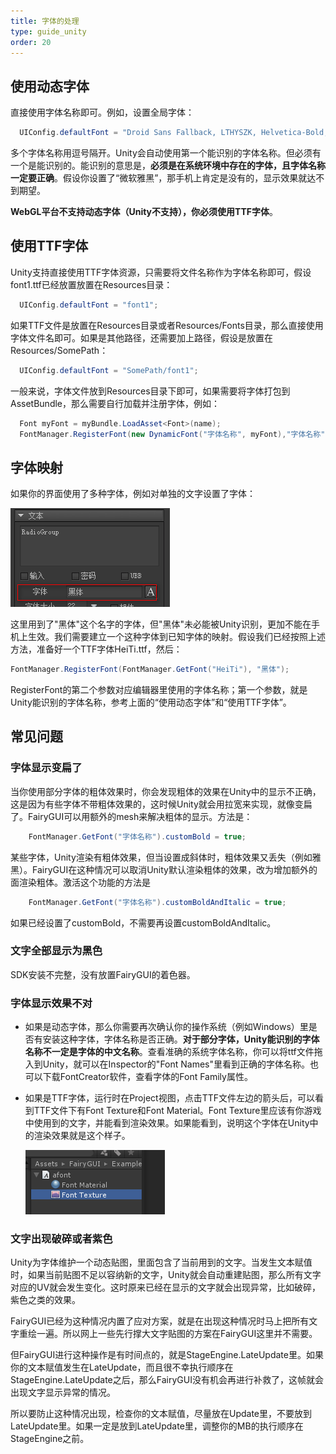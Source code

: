 ```yaml
---
title: 字体的处理
type: guide_unity
order: 20
---
```


## 使用动态字体

直接使用字体名称即可。例如，设置全局字体：

```csharp
  UIConfig.defaultFont = "Droid Sans Fallback, LTHYSZK, Helvetica-Bold, Microsoft YaHei, SimHei";
```

多个字体名称用逗号隔开。Unity会自动使用第一个能识别的字体名称。但必须有一个是能识别的。能识别的意思是，**必须是在系统环境中存在的字体，且字体名称一定要正确**。假设你设置了“微软雅黑”，那手机上肯定是没有的，显示效果就达不到期望。

 **WebGL平台不支持动态字体（Unity不支持），你必须使用TTF字体**。

## 使用TTF字体

Unity支持直接使用TTF字体资源，只需要将文件名称作为字体名称即可，假设font1.ttf已经放置放置在Resources目录：

```csharp
  UIConfig.defaultFont = "font1";
```

如果TTF文件是放置在Resources目录或者Resources/Fonts目录，那么直接使用字体文件名即可。如果是其他路径，还需要加上路径，假设是放置在Resources/SomePath：

```csharp
  UIConfig.defaultFont = "SomePath/font1";
```

一般来说，字体文件放到Resources目录下即可，如果需要将字体打包到AssetBundle，那么需要自行加载并注册字体，例如：

``` csharp
  Font myFont = myBundle.LoadAsset<Font>(name);
  FontManager.RegisterFont(new DynamicFont("字体名称", myFont),"字体名称");
```

## 字体映射

如果你的界面使用了多种字体，例如对单独的文字设置了字体：

![](../../images/2016-07-06_143622.png)

这里用到了"黑体"这个名字的字体，但"黑体"未必能被Unity识别，更加不能在手机上生效。我们需要建立一个这种字体到已知字体的映射。假设我们已经按照上述方法，准备好一个TTF字体HeiTi.ttf，然后：

```csharp
FontManager.RegisterFont(FontManager.GetFont("HeiTi"), "黑体");
```

RegisterFont的第二个参数对应编辑器里使用的字体名称；第一个参数，就是Unity能识别的字体名称，参考上面的“使用动态字体”和“使用TTF字体”。

## 常见问题

### 字体显示变扁了

当你使用部分字体的粗体效果时，你会发现粗体的效果在Unity中的显示不正确，这是因为有些字体不带粗体效果的，这时候Unity就会用拉宽来实现，就像变扁了。FairyGUI可以用额外的mesh来解决粗体的显示。方法是：

```csharp
    FontManager.GetFont("字体名称").customBold = true;
```

某些字体，Unity渲染有粗体效果，但当设置成斜体时，粗体效果又丢失（例如雅黑）。FairyGUI在这种情况可以取消Unity默认渲染粗体的效果，改为增加额外的面渲染粗体。激活这个功能的方法是

```csharp
    FontManager.GetFont("字体名称").customBoldAndItalic = true;
```

如果已经设置了customBold，不需要再设置customBoldAndItalic。

### 文字全部显示为黑色
  
SDK安装不完整，没有放置FairyGUI的着色器。

### 字体显示效果不对

- 如果是动态字体，那么你需要再次确认你的操作系统（例如Windows）里是否有安装这种字体，字体名称是否正确。**对于部分字体，Unity能识别的字体名称不一定是字体的中文名称**。查看准确的系统字体名称，你可以将ttf文件拖入到Unity，就可以在Inspector的"Font Names"里看到正确的字体名称。也可以下载FontCreator软件，查看字体的Font Family属性。

- 如果是TTF字体，运行时在Project视图，点击TTF文件左边的箭头后，可以看到TTF文件下有Font Texture和Font Material。Font Texture里应该有你游戏中使用到的文字，并能看到渲染效果。如果能看到，说明这个字体在Unity中的渲染效果就是这个样子。

  ![](../../images/20170808230450.png)

### 文字出现破碎或者紫色

Unity为字体维护一个动态贴图，里面包含了当前用到的文字。当发生文本赋值时，如果当前贴图不足以容纳新的文字，Unity就会自动重建贴图，那么所有文字对应的UV就会发生变化。这时原来已经在显示的文字就会出现异常，比如破碎，紫色之类的效果。

FairyGUI已经为这种情况内置了应对方案，就是在出现这种情况时马上把所有文字重绘一遍。所以网上一些先行撑大文字贴图的方案在FairyGUI这里并不需要。

但FairyGUI进行这种操作是有时间点的，就是StageEngine.LateUpdate里。如果你的文本赋值发生在LateUpdate，而且很不幸执行顺序在StageEngine.LateUpdate之后，那么FairyGUI没有机会再进行补救了，这帧就会出现文字显示异常的情况。

所以要防止这种情况出现，检查你的文本赋值，尽量放在Update里，不要放到LateUpdate里。如果一定是放到LateUpdate里，调整你的MB的执行顺序在StageEngine之前。
